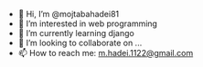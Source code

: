 - 👋 Hi, I’m @mojtabahadei81
- 👀 I’m interested in web programming
- 🌱 I’m currently learning django
- 💞️ I’m looking to collaborate on ...
- 📫 How to reach me: m.hadei.1122@gmail.com

<!---
mojtabahadei81/mojtabahadei81 is a ✨ special ✨ repository because its `README.md` (this file) appears on your GitHub profile.
You can click the Preview link to take a look at your changes.
--->
